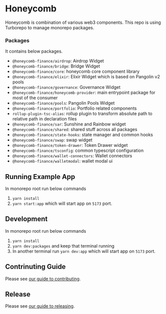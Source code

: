 # Honeycomb

Honeycomb is combination of various web3 components. This repo is using Turborepo to manage monorepo packages.

### Packages

It contains below packages.

- `@honeycomb-finance/airdrop`: Airdrop Widget
- `@honeycomb-finance/bridge`: Bridge Widget
- `@honeycomb-finance/core`: honeycomb core component library
- `@honeycomb-finance/elixir`: Elixir Widget which is based on Pangolin v2 pools
- `@honeycomb-finance/governance`: Governance Widget 
- `@honeycomb-finance/honeycomb-provider`: main entrypoint package for most of the consumer
- `@honeycomb-finance/pools`: Pangolin Pools Widget 
- `@honeycomb-finance/portfolio`: Portfolio related components
- `rollup-plugin-tsc-alias`: rollup plugin to transform absolute path to relative path in declaration files
- `@honeycomb-finance/sar`: Sunshine and Rainbow widget
- `@honeycomb-finance/shared`: shared stuff across all packages
- `@honeycomb-finance/state-hooks`: state manager and common hooks
- `@honeycomb-finance/swap`: swap widget
- `@honeycomb-finance/token-drawer`: Token Drawer widget
- `@honeycomb-finance/tsconfig`: common typescript configuration
- `@honeycomb-finance/wallet-connectors`: Wallet connectors
- `@honeycomb-finance/walletmodal`: wallet modal ui

## Running Example App

In monorepo root run below commands

1. `yarn install`
2. `yarn start:app` which will start app on `5173` port.

## Development

In monorepo root run below commands

1. `yarn install`
2. `yarn dev:packages` and keep that terminal running
3. In another terminal run `yarn dev:app` which will start app on `5173` port.

## Contrinuting Guide

Please see [our guide to contributing](CONTRIBUTING.md).

## Release

Please see [our guide to releasing](RELEASING.md).